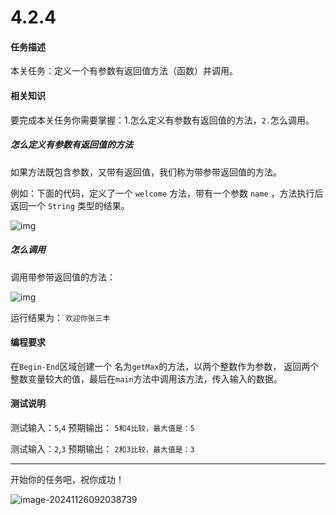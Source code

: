 # 4.2.4

#### 任务描述

本关任务：定义一个有参数有返回值方法（函数）并调用。

#### 相关知识

要完成本关任务你需要掌握：1.怎么定义有参数有返回值的方法，`2.`怎么调用。

##### 怎么定义有参数有返回值的方法

如果方法既包含参数，又带有返回值，我们称为带参带返回值的方法。

例如：下面的代码，定义了一个 `welcome` 方法，带有一个参数 `name` ，方法执行后返回一个 `String` 类型的结果。

![img](https://data.educoder.net/api/attachments/dTBGK244dG5WdEtjT2hZaU9SMHVDUT09)

##### 怎么调用

调用带参带返回值的方法：

![img](https://data.educoder.net/api/attachments/Y002RU9pQUlwWnVrM0NvU1FQbjJjZz09)

运行结果为： `欢迎你张三丰`

#### 编程要求

在`Begin-End`区域创建一个 名为`getMax`的方法，以两个整数作为参数， 返回两个整数变量较大的值，最后在`main`方法中调用该方法，传入输入的数据。

#### 测试说明

测试输入：`5`,`4` 预期输出： `5和4比较，最大值是：5`

测试输入：`2`,`3` 预期输出： `2和3比较，最大值是：3`

------

开始你的任务吧，祝你成功！

![image-20241126092038739](C:\Users\湛先生\AppData\Roaming\Typora\typora-user-images\image-20241126092038739.png)